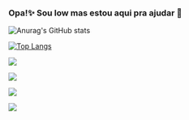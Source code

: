 ### Opa!✨ Sou low mas estou aqui pra ajudar 🫡








![Anurag's GitHub stats](https://github-readme-stats.vercel.app/api?username=llrdsll&show_icons=true&theme=tokyonight)












































[![Top Langs](https://github-readme-stats.vercel.app/api/top-langs/?username=anuraghazra&size_weight=0.5&count_weight=0.5)](https://github.com/anuraghazra/github-readme-stats)
















  
  
  
  
  
  
  
  
  
  
  
  
  
  
  
  
  
  
  
  
  
  
  
  <div>

<a href="https://youtube.com/@1drezin" target="_blank"><img src="https://img.shields.io/badge/YouTube-FF0000?style=for-the-badge&logo=youtube&logoColor=white" target="_blank"></a>

<a href="https://instagram.com/onedrezin?igshid=NGExMmI2YTkyZg==" target="_blank"><img src="https://img.shields.io/badge/Instagram-E4405F?style=for-the-badge&logo=instagram&logoColor=white" target="_blank"></a>

<a href="https://wa.me/5511949960598?text=opaa" target="_blank"><img src="https://img.shields.io/badge/WhatsApp-25D366?style=for-the-badge&logo=whatsapp&logoColor=white" target="_blank"></a>

 

<a href="https://www.linkedin.com/in/andr%C3%A9-dos-santos-2b0921175" target="_blank"><img src="https://img.shields.io/badge/LinkedIn-0077B5?style=for-the-badge&logo=linkedin&logoColor=white" target="_blank"></a> 

</div>

    
    
    
    
    
    
    
    
    
    
    
    
    
    
    
    
    
    
    
    
    
    
    
    
    
    
    

    
    
    
    
    
    
    
    
  

